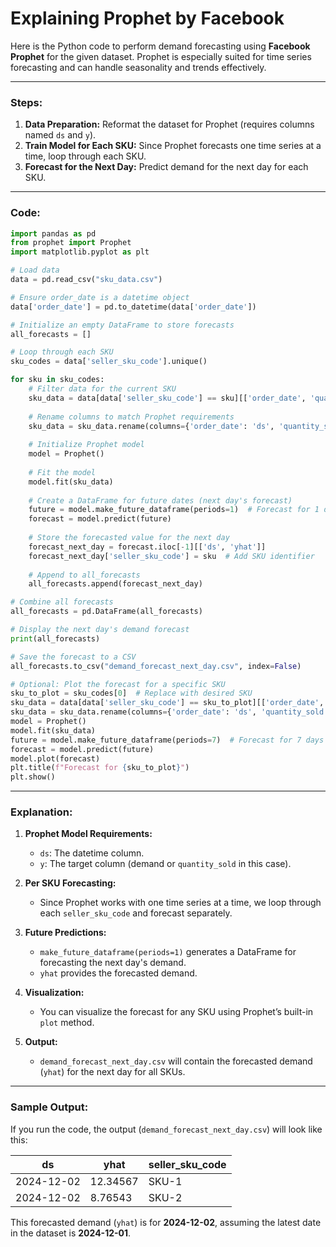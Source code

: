 # Explaining Prophet by Facebook

Here is the Python code to perform demand forecasting using **Facebook Prophet** for the given dataset. Prophet is especially suited for time series forecasting and can handle seasonality and trends effectively.

---

### Steps:
1. **Data Preparation:** Reformat the dataset for Prophet (requires columns named `ds` and `y`).
2. **Train Model for Each SKU:** Since Prophet forecasts one time series at a time, loop through each SKU.
3. **Forecast for the Next Day:** Predict demand for the next day for each SKU.

---

### Code:

```python
import pandas as pd
from prophet import Prophet
import matplotlib.pyplot as plt

# Load data
data = pd.read_csv("sku_data.csv")

# Ensure order_date is a datetime object
data['order_date'] = pd.to_datetime(data['order_date'])

# Initialize an empty DataFrame to store forecasts
all_forecasts = []

# Loop through each SKU
sku_codes = data['seller_sku_code'].unique()

for sku in sku_codes:
    # Filter data for the current SKU
    sku_data = data[data['seller_sku_code'] == sku][['order_date', 'quantity_sold']]
    
    # Rename columns to match Prophet requirements
    sku_data = sku_data.rename(columns={'order_date': 'ds', 'quantity_sold': 'y'})
    
    # Initialize Prophet model
    model = Prophet()
    
    # Fit the model
    model.fit(sku_data)
    
    # Create a DataFrame for future dates (next day's forecast)
    future = model.make_future_dataframe(periods=1)  # Forecast for 1 day
    forecast = model.predict(future)
    
    # Store the forecasted value for the next day
    forecast_next_day = forecast.iloc[-1][['ds', 'yhat']]
    forecast_next_day['seller_sku_code'] = sku  # Add SKU identifier
    
    # Append to all_forecasts
    all_forecasts.append(forecast_next_day)

# Combine all forecasts
all_forecasts = pd.DataFrame(all_forecasts)

# Display the next day's demand forecast
print(all_forecasts)

# Save the forecast to a CSV
all_forecasts.to_csv("demand_forecast_next_day.csv", index=False)

# Optional: Plot the forecast for a specific SKU
sku_to_plot = sku_codes[0]  # Replace with desired SKU
sku_data = data[data['seller_sku_code'] == sku_to_plot][['order_date', 'quantity_sold']]
sku_data = sku_data.rename(columns={'order_date': 'ds', 'quantity_sold': 'y'})
model = Prophet()
model.fit(sku_data)
future = model.make_future_dataframe(periods=7)  # Forecast for 7 days
forecast = model.predict(future)
model.plot(forecast)
plt.title(f"Forecast for {sku_to_plot}")
plt.show()
```

---

### Explanation:

1. **Prophet Model Requirements:**
   - `ds`: The datetime column.
   - `y`: The target column (demand or `quantity_sold` in this case).

2. **Per SKU Forecasting:**
   - Since Prophet works with one time series at a time, we loop through each `seller_sku_code` and forecast separately.

3. **Future Predictions:**
   - `make_future_dataframe(periods=1)` generates a DataFrame for forecasting the next day's demand.
   - `yhat` provides the forecasted demand.

4. **Visualization:**
   - You can visualize the forecast for any SKU using Prophet’s built-in `plot` method.

5. **Output:**
   - `demand_forecast_next_day.csv` will contain the forecasted demand (`yhat`) for the next day for all SKUs.

---

### Sample Output:

If you run the code, the output (`demand_forecast_next_day.csv`) will look like this:

| ds         | yhat     | seller_sku_code |
|------------|----------|-----------------|
| 2024-12-02 | 12.34567 | SKU-1           |
| 2024-12-02 | 8.76543  | SKU-2           |

This forecasted demand (`yhat`) is for **2024-12-02**, assuming the latest date in the dataset is **2024-12-01**.